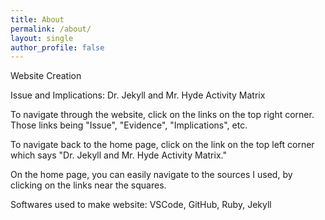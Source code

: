 ```yaml
---
title: About
permalink: /about/
layout: single
author_profile: false
---
```


Website Creation

Issue and Implications: Dr. Jekyll and Mr. Hyde Activity Matrix

To navigate through the website, click on the links on the top right corner. Those links being "Issue", "Evidence", "Implications", etc. 

To navigate back to the home page, click on the link on the top left corner which says "Dr. Jekyll and Mr. Hyde Activity Matrix." 

On the home page, you can easily navigate to the sources I used, by clicking on the links near the squares. 

Softwares used to make website: VSCode, GitHub, Ruby, Jekyll	
